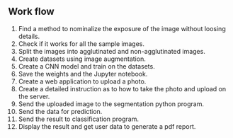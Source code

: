 ## Work flow

1. Find a method to nominalize the exposure of the image without loosing details.
2. Check if it works for all the sample images.
3. Split the images into agglutinated and non-agglutinated images.
4. Create datasets using image augmentation.
5. Create a CNN model and train on the datasets.
6. Save the weights and the Jupyter notebook.
7. Create a web application to upload a photo.
8. Create a detailed instruction as to how to take the photo and upload on the server.
9. Send the uploaded image to the segmentation python program.
10. Send the data for prediction.
11. Send the result to classification program.
12. Display the result and get user data to generate a pdf report. 
